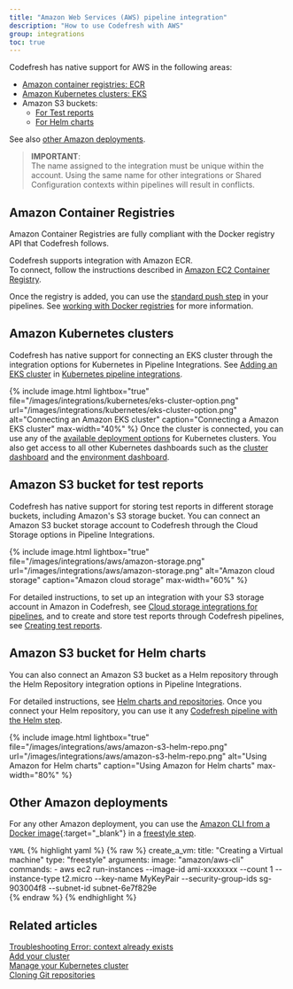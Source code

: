 ```yaml
---
title: "Amazon Web Services (AWS) pipeline integration"
description: "How to use Codefresh with AWS"
group: integrations
toc: true
---
```


Codefresh has native support for AWS in the following areas:

- [Amazon container registries: ECR](#amazon-container-registries)
- [Amazon Kubernetes clusters: EKS](#amazon-kubernetes-clusters)
- Amazon S3 buckets:
  - [For Test reports](#amazon-s3-bucket-for-test-reports)
  - [For Helm charts](#amazon-s3-bucket-for-helm-charts)

See also [other Amazon deployments](#other-amazon-deployments).

>**IMPORTANT**:  
The name assigned to the integration must be unique within the account. Using the same name for other integrations or Shared Configuration contexts within pipelines will result in conflicts.

## Amazon Container Registries

Amazon Container Registries are fully compliant with the Docker registry API that Codefresh follows. 

Codefresh supports integration with Amazon ECR.  
To connect, follow the instructions described in [Amazon EC2 Container Registry]({{site.baseurl}}/docs/integrations/docker-registries/amazon-ec2-container-registry/).

Once the registry is added, you can use the [standard push step]({{site.baseurl}}/docs/pipelines/steps/push/) in your pipelines. See [working with Docker registries]({{site.baseurl}}/docs/ci-cd-guides/working-with-docker-registries/) for more information.

## Amazon Kubernetes clusters

Codefresh has native support for connecting an EKS cluster through the integration options for Kubernetes in Pipeline Integrations.
See [Adding an EKS cluster]({{site.baseurl}}/docs/integrations/kubernetes/#adding-eks-cluster) in [Kubernetes pipeline integrations]({{site.baseurl}}/docs/integrations/kubernetes/).


{% 
	include image.html 
	lightbox="true" 
file="/images/integrations/kubernetes/eks-cluster-option.png" 
url="/images/integrations/kubernetes/eks-cluster-option.png" 
alt="Connecting an Amazon EKS cluster" 
caption="Connecting a Amazon EKS cluster" 
max-width="40%" 
%}
Once the cluster is connected, you can use any of the [available deployment options]({{site.baseurl}}/docs/deployments/kubernetes/) for Kubernetes clusters. You also get access to all other Kubernetes dashboards such as the [cluster dashboard]({{site.baseurl}}/docs/deployments/kubernetes/manage-kubernetes/) and the [environment dashboard]({{site.baseurl}}/docs/deployments/kubernetes/environment-dashboard/).

## Amazon S3 bucket for test reports

Codefresh has native support for storing test reports in different storage buckets, including Amazon's S3 storage bucket.
You can connect an Amazon S3 bucket storage account to Codefresh through the Cloud Storage options in Pipeline Integrations.  



{% include
image.html
lightbox="true"
file="/images/integrations/aws/amazon-storage.png"
url="/images/integrations/aws/amazon-storage.png"
alt="Amazon cloud storage"
caption="Amazon cloud storage"
max-width="60%"
%}

For detailed instructions, to set up an integration with your S3 storage account in Amazon in Codefresh, see [Cloud storage integrations for pipelines]({{site.baseurl}}/docs/integrations/cloud-storage/), and to create and store test reports through Codefresh pipelines, see [Creating test reports]({{site.baseurl}}/docs/testing/test-reports/). 

## Amazon S3 bucket for Helm charts

You can also connect an Amazon S3 bucket as a Helm repository through the Helm Repository integration options in Pipeline Integrations. 

For detailed instructions, see [Helm charts and repositories]({{site.baseurl}}/docs/deployments/helm/helm-charts-and-repositories/).
Once you connect your Helm repository, you can use it any [Codefresh pipeline with the Helm step]({{site.baseurl}}/docs/deployments/helm/using-helm-in-codefresh-pipeline/). 


{% include
image.html
lightbox="true"
file="/images/integrations/aws/amazon-s3-helm-repo.png"
url="/images/integrations/aws/amazon-s3-helm-repo.png"
alt="Using Amazon for Helm charts"
caption="Using Amazon for Helm charts"
max-width="80%"
%}



## Other Amazon deployments

For any other Amazon deployment, you can use the [Amazon CLI from a Docker image](https://hub.docker.com/r/amazon/aws-cli){:target="\_blank"} in a [freestyle step]({{site.baseurl}}/docs/pipelines/steps/freestyle/).

`YAML`
{% highlight yaml %}
{% raw %}
  create_a_vm:
    title: "Creating a Virtual machine"
    type: "freestyle"
    arguments:
      image: "amazon/aws-cli"
      commands:
        - aws ec2 run-instances --image-id ami-xxxxxxxx --count 1 --instance-type t2.micro --key-name MyKeyPair --security-group-ids sg-903004f8 --subnet-id subnet-6e7f829e  
{% endraw %}
{% endhighlight %}


## Related articles
[Troubleshooting Error: context already exists]({{site.baseurl}}/docs/kb/articles/error-context-already-exists/)  
[Add your cluster]({{site.baseurl}}/docs/integrations/kubernetes/#connect-a-kubernetes-cluster)  
[Manage your Kubernetes cluster]({{site.baseurl}}/docs/deployments/kubernetes/manage-kubernetes/)  
[Cloning Git repositories]({{site.baseurl}}/docs/example-catalog/ci-examples/git-checkout/)  

